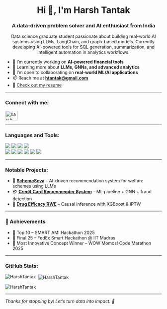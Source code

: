 <h1 align="center">Hi 👋, I'm Harsh Tantak</h1>
<h3 align="center">A data-driven problem solver and AI enthusiast from India</h3>

<p align="center">
  Data science graduate student passionate about building real-world AI systems using LLMs, LangChain, and graph-based models. Currently developing AI-powered tools for SQL generation, summarization, and intelligent automation in analytics workflows.
</p>

- 🔭 I’m currently working on **AI-powered financial tools**  
- 🌱 Learning more about **LLMs, GNNs, and advanced analytics**  
- 👯 I’m open to collaborating on **real-world ML/AI applications**  
- 📫 Reach me at **htantak@gmail.com**  
- 📄 [Check out my resume](https://drive.google.com/file/d/1phX7awJwIKxbpC-EZkpHS4o8nldvH1LM/view?usp=sharing)

---

<h3 align="left">Connect with me:</h3>
<p align="left">
<a href="https://linkedin.com/in/harsh-tantak-4097431b8" target="blank"><img align="center" src="https://raw.githubusercontent.com/rahuldkjain/github-profile-readme-generator/master/src/images/icons/Social/linked-in-alt.svg" alt="harsh tantak" height="30" width="40" /></a>
</p>

---

<h3 align="left">Languages and Tools:</h3>
<p align="left">
  <a href="#"><img src="https://img.shields.io/badge/Python-3776AB?style=for-the-badge&logo=python&logoColor=white"/></a>
  <a href="#"><img src="https://img.shields.io/badge/R-276DC3?style=for-the-badge&logo=r&logoColor=white"/></a>
  <a href="#"><img src="https://img.shields.io/badge/SQL-4479A1?style=for-the-badge&logo=mysql&logoColor=white"/></a>
  <a href="#"><img src="https://img.shields.io/badge/C++-00599C?style=for-the-badge&logo=cplusplus&logoColor=white"/></a>
  <br/>
  <a href="#"><img src="https://img.shields.io/badge/TensorFlow-FF6F00?style=for-the-badge&logo=tensorflow&logoColor=white"/></a>
  <a href="#"><img src="https://img.shields.io/badge/PyTorch-EE4C2C?style=for-the-badge&logo=pytorch&logoColor=white"/></a>
  <a href="#"><img src="https://img.shields.io/badge/Power%20BI-F2C811?style=for-the-badge&logo=powerbi&logoColor=black"/></a>
  <a href="#"><img src="https://img.shields.io/badge/Tableau-E97627?style=for-the-badge&logo=tableau&logoColor=white"/></a>
  <a href="#"><img src="https://img.shields.io/badge/Azure-0078D4?style=for-the-badge&logo=microsoft-azure&logoColor=white"/></a>
  <a href="#"><img src="https://img.shields.io/badge/GNN-1f425f?style=for-the-badge" /></a>
</p>

---

<h3 align="left">Notable Projects:</h3>

- 🚀 [**SchemeSeva**](https://github.com/HarshTantak/SchemeSeva) – AI-driven recommendation system for welfare schemes using LLMs  
- 💳 [**Credit Card Recommender System**](https://github.com/HarshTantak/Credit-Card-Based-Recommendation-System) – ML pipeline + GNN + fraud detection  
- 💊 [**Drug Efficacy RWE**](https://github.com/HarshTantak/Drug-Efficacy-Analysis-Using-Real-World-Evidence) – Causal inference with XGBoost & IPTW

---

<h3 align="left">🏅 Achievements</h3>

- 🥇 Top 10 – SMART AMI Hackathon 2025  
- 🥈 Final 25 – FedEx Smart Hackathon @ IIT Madras  
- 🧠 Most Innovative Concept Winner – WOW Momos! Code Marathon 2025  

---

<h3 align="left">GitHub Stats:</h3>

<p><img align="left" src="https://github-readme-stats.vercel.app/api/top-langs?username=HarshTantak&show_icons=true&locale=en&layout=compact" alt="HarshTantak" /></p>

<p>&nbsp;<img align="center" src="https://github-readme-stats.vercel.app/api?username=HarshTantak&show_icons=true&locale=en" alt="HarshTantak" /></p>

<p><img align="center" src="https://github-readme-streak-stats.herokuapp.com/?user=HarshTantak&" alt="HarshTantak" /></p>

---

*Thanks for stopping by! Let’s turn data into impact. 🚀*
